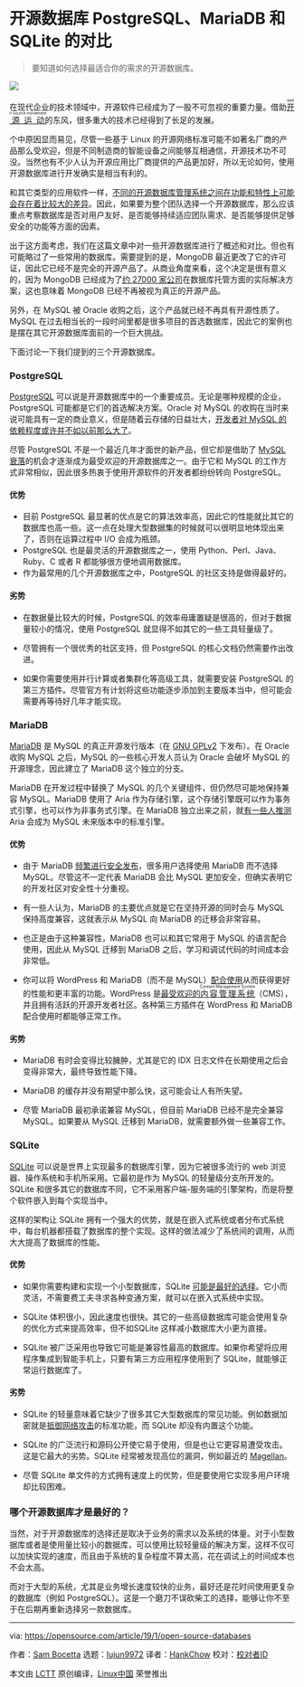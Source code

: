 [#]: collector: (lujun9972)
[#]: translator: (HankChow)
[#]: reviewer: ( )
[#]: publisher: ( )
[#]: url: ( )
[#]: subject: (Comparing 3 open source databases: PostgreSQL, MariaDB, and SQLite)
[#]: via: (https://opensource.com/article/19/1/open-source-databases)
[#]: author: (Sam Bocetta https://opensource.com/users/sambocetta)

开源数据库 PostgreSQL、MariaDB 和 SQLite 的对比
======
>  要知道如何选择最适合你的需求的开源数据库。

![](https://opensource.com/sites/default/files/styles/image-full-size/public/lead-images/data_container_block.png?itok=S8MbXEYw)

在现代企业的技术领域中，开源软件已经成为了一股不可忽视的重要力量。借助[<ruby>开源运动<rt>open source movement</rt></ruby>][1]的东风，很多重大的技术已经得到了长足的发展。

个中原因显而易见，尽管一些基于 Linux 的开源网络标准可能不如著名厂商的产品那么受欢迎，但是不同制造商的智能设备之间能够互相通信，开源技术功不可没。当然也有不少人认为开源应用比厂商提供的产品更加好，所以无论如何，使用开源数据库进行开发确实是相当有利的。

和其它类型的应用软件一样，[不同的开源数据库管理系统之间在功能和特性上可能会存在着比较大的差异][2]。因此，如果要为整个团队选择一个开源数据库，那么应该重点考察数据库是否对用户友好、是否能够持续适应团队需求、是否能够提供足够安全的功能等方面的因素。

出于这方面考虑，我们在这篇文章中对一些开源数据库进行了概述和对比。但也有可能略过了一些常用的数据库。需要提到的是，MongoDB 最近更改了它的许可证，因此它已经不是完全的开源产品了。从商业角度来看，这个决定是很有意义的，因为 MongoDB 已经成为了[约 27000 家公司][3]在数据库托管方面的实际解决方案，这也意味着 MongoDB 已经不再被视为真正的开源产品。

另外，在 MySQL 被 Oracle 收购之后，这个产品就已经不再具有开源性质了。MySQL 在过去相当长的一段时间里都是很多项目的首选数据库，因此它的案例也是摆在其它开源数据库面前的一个巨大挑战。

下面讨论一下我们提到的三个开源数据库。

### PostgreSQL

[PostgreSQL][4] 可以说是开源数据库中的一个重要成员。无论是哪种规模的企业，PostgreSQL 可能都是它们的首选解决方案。Oracle 对 MySQL 的收购在当时来说可能具有一定的商业意义，但是随着云存储的日益壮大，[开发者对 MySQL 的依赖程度或许并不如以前那么大了][5]。

尽管 PostgreSQL 不是一个最近几年才面世的新产品，但它却是借助了 [MySQL 衰落][6]的机会才逐渐成为最受欢迎的开源数据库之一。由于它和 MySQL 的工作方式非常相似，因此很多热衷于使用开源软件的开发者都纷纷转向 PostgreSQL。

#### 优势

  * 目前 PostgreSQL 最显著的优点是它的算法效率高，因此它的性能就比其它的数据库也高一些。这一点在处理大型数据集的时候就可以很明显地体现出来了，否则在运算过程中 I/O 会成为瓶颈。
  * PostgreSQL 也是最灵活的开源数据库之一，使用 Python、Perl、Java、Ruby、C 或者 R 都能够很方便地调用数据库。
  * 作为最常用的几个开源数据库之中，PostgreSQL 的社区支持是做得最好的。




#### 劣势

  * 在数据量比较大的时候，PostgreSQL 的效率毋庸置疑是很高的，但对于数据量较小的情况，使用 PostgreSQL 就显得不如其它的一些工具轻量级了。

  * 尽管拥有一个很优秀的社区支持，但 PostgreSQL 的核心文档仍然需要作出改进。

  * 如果你需要使用并行计算或者集群化等高级工具，就需要安装 PostgreSQL 的第三方插件。尽管官方有计划将这些功能逐步添加到主要版本当中，但可能会需要再等待好几年才能实现。




### MariaDB

[MariaDB][7] 是 MySQL 的真正开源发行版本（在 [GNU GPLv2][8] 下发布）。在 Oracle 收购 MySQL 之后，MySQL 的一些核心开发人员认为 Oracle 会破坏 MySQL 的开源理念，因此建立了 MariaDB 这个独立的分支。

MariaDB 在开发过程中替换了 MySQL 的几个关键组件，但仍然尽可能地保持兼容 MySQL。MariaDB 使用了 Aria 作为存储引擎，这个存储引擎既可以作为事务式引擎，也可以作为非事务式引擎。在 MariaDB 独立出来之前，就[有一些人推测][10] Aria 会成为 MySQL 未来版本中的标准引擎。

#### 优势

  * 由于 MariaDB [频繁进行安全发布][11]，很多用户选择使用 MariaDB 而不选择 MySQL。尽管这不一定代表 MariaDB 会比 MySQL 更加安全，但确实表明它的开发社区对安全性十分重视。

  * 有一些人认为，MariaDB 的主要优点就是它在坚持开源的同时会与 MySQL 保持高度兼容，这就表示从 MySQL 向 MariaDB 的迁移会非常容易。

  * 也正是由于这种兼容性，MariaDB 也可以和其它常用于 MySQL 的语言配合使用，因此从 MySQL 迁移到 MariaDB 之后，学习和调试代码的时间成本会非常低。

  * 你可以将 WordPress 和 MariaDB（而不是 MySQL）[配合使用][12]从而获得更好的性能和更丰富的功能。WordPress 是[最受欢迎的<ruby>内容管理系统<rt>Content Management System</rt></ruby>][13]（CMS），并且拥有活跃的开源开发者社区。各种第三方插件在 WordPress 和 MariaDB 配合使用时都能够正常工作。




#### 劣势

  * MariaDB 有时会变得比较臃肿，尤其是它的 IDX 日志文件在长期使用之后会变得非常大，最终导致性能下降。

  * MariaDB 的缓存并没有期望中那么快，这可能会让人有所失望。

  * 尽管 MariaDB 最初承诺兼容 MySQL，但目前 MariaDB 已经不是完全兼容 MySQL。如果要从 MySQL 迁移到 MariaDB，就需要额外做一些兼容工作。




### SQLite

[SQLite][14] 可以说是世界上实现最多的数据库引擎，因为它被很多流行的 web 浏览器、操作系统和手机所采用。它最初是作为 MySQL 的轻量级分支所开发的。SQLite 和很多其它的数据库不同，它不采用客户端-服务端的引擎架构，而是将整个软件嵌入到每个实现当中。

这样的架构让 SQLite 拥有一个强大的优势，就是在嵌入式系统或者分布式系统中，每台机器都搭载了数据库的整个实现。这样的做法减少了系统间的调用，从而大大提高了数据库的性能。

#### 优势

  * 如果你需要构建和实现一个小型数据库，SQLite [可能是最好的选择][15]。它小而灵活，不需要费工夫寻求各种变通方案，就可以在嵌入式系统中实现。

  * SQLite 体积很小，因此速度也很快。其它的一些高级数据库可能会使用复杂的优化方式来提高效率，但不如SQLite 这样减小数据库大小更为直接。

  * SQLite 被广泛采用也导致它可能是兼容性最高的数据库。如果你希望将应用程序集成到智能手机上，只要有第三方应用程序使用到了 SQLite，就能够正常运行数据库了。




#### 劣势

  * SQLite 的轻量意味着它缺少了很多其它大型数据库的常见功能。例如数据加密就是[抵御网络攻击][16]的标准功能，而 SQLite 却没有内置这个功能。

  * SQLite 的广泛流行和源码公开使它易于使用，但是也让它更容易遭受攻击。这是它最大的劣势。SQLite 经常被发现高位的漏洞，例如最近的 [Magellan][17]。

  * 尽管 SQLite 单文件的方式拥有速度上的优势，但是要使用它实现多用户环境却比较困难。




### 哪个开源数据库才是最好的？

当然，对于开源数据库的选择还是取决于业务的需求以及系统的体量。对于小型数据库或者是使用量比较小的数据库，可以使用比较轻量级的解决方案，这样不仅可以加快实现的速度，而且由于系统的复杂程度不算太高，花在调试上的时间成本也不会太高。

而对于大型的系统，尤其是业务增长速度较快的业务，最好还是花时间使用更复杂的数据库（例如 PostgreSQL）。这是一个磨刀不误砍柴工的选择，能够让你不至于在后期再重新选择另一款数据库。

--------------------------------------------------------------------------------

via: https://opensource.com/article/19/1/open-source-databases

作者：[Sam Bocetta][a]
选题：[lujun9972][b]
译者：[HankChow](https://github.com/HankChow)
校对：[校对者ID](https://github.com/校对者ID)

本文由 [LCTT](https://github.com/LCTT/TranslateProject) 原创编译，[Linux中国](https://linux.cn/) 荣誉推出

[a]: https://opensource.com/users/sambocetta
[b]: https://github.com/lujun9972
[1]: https://opensource.com/article/18/2/pivotal-moments-history-open-source
[2]: https://blog.capterra.com/free-database-software/
[3]: https://idatalabs.com/tech/products/mongodb
[4]: https://www.postgresql.org/
[5]: https://www.theregister.co.uk/2018/05/31/rise_of_the_open_source_data_strategies/
[6]: https://www.itworld.com/article/2721995/big-data/signs-of-mysql-decline-on-horizon.html
[7]: https://mariadb.org/
[8]: https://github.com/MariaDB/server/blob/10.4/COPYING
[9]: https://mariadb.com/about-us/
[10]: http://kb.askmonty.org/en/aria-faq
[11]: https://mariadb.org/tag/security/
[12]: https://mariadb.com/resources/blog/how-to-install-and-run-wordpress-with-mariadb/
[13]: https://websitesetup.org/popular-cms/
[14]: https://www.sqlite.org/index.html
[15]: https://www.sqlite.org/aff_short.html
[16]: https://hostingcanada.org/most-common-website-vulnerabilities/
[17]: https://www.securitynewspaper.com/2018/12/18/critical-vulnerability-in-sqlite-you-should-update-now/


